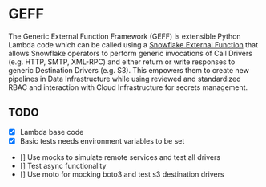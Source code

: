 # GEFF

The Generic External Function Framework (GEFF) is extensible Python Lambda code which can be called using a [Snowflake External Function](https://docs.snowflake.com/en/sql-reference/external-functions-introduction.html) that allows Snowflake operators to perform generic invocations of Call Drivers (e.g. HTTP, SMTP, XML-RPC) and either return or write responses to generic Destination Drivers (e.g. S3). This empowers them to create new pipelines in Data Infrastructure while using reviewed and standardized RBAC and interaction with Cloud Infrastructure for secrets management.

## TODO

- [x] Lambda base code
- [x] Basic tests needs environment variables to be set
- [] Use mocks to simulate remote services and test all drivers
- [] Test async functionality
- [] Use moto for mocking boto3 and test s3 destination drivers
